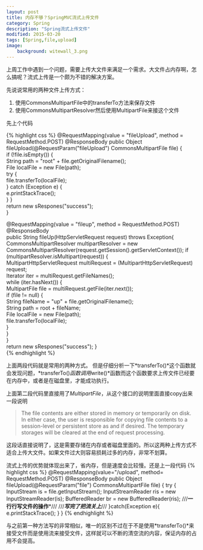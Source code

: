 ```yaml
---
layout: post
title: 内存不够？SpringMVC流式上传文件
category: Spring
description: "Spring流式上传文件"
modified: 2015-03-20
tags: [Spring,file,upload]
image:
    background: witewall_3.png
---
```



上周工作中遇到一个问题，需要上传大文件来满足一个需求。大文件占内存啊，怎么搞呢？流式上传是一个颇为不错的解决方案。

先说说常用的两种文件上传方式：

1. 使用CommonsMultipartFile中的transferTo方法来保存文件
2. 使用CommonsMultipartResolver然后使用MultipartFile来接这个文件

先上个代码

{% highlight css %}
@RequestMapping(value = "fileUpload", method = RequestMethod.POST) 
@ResponseBody 
public Object fileUpload(@RequestParam("fileUpload") CommonsMultipartFile file) {  
        if (!file.isEmpty()) {  
        String path = "root" + file.getOriginalFilename();  
        File localFile = new File(path);  
        try {  
            file.transferTo(localFile);  
        } catch (Exception e) {  
            e.printStackTrace();  
        } 
    }  
    return new sRespones("success");  
} 

@RequestMapping(value = "fileup", method = RequestMethod.POST)
@ResponseBody   
public String fileUp(HttpServletRequest request)  throws Exception{  
        CommonsMultipartResolver multipartResolver = new CommonsMultipartResolver(request.getSession().getServletContext());
        if (multipartResolver.isMultipart(request)) {  
            MultipartHttpServletRequest multiRequest = (MultipartHttpServletRequest) request;  
            Iterator<String> iter = multiRequest.getFileNames();  
            while (iter.hasNext()) {  
            MultipartFile file = multiRequest.getFile(iter.next());  
            if (file != null) {  
                String fileName = "up" + file.getOriginalFilename();  
                String path = root + fileName;  
                File localFile = new File(path);  
                file.transferTo(localFile);  
            }  
            }  
       }  
    return new sRespones("success");
}  
{% endhighlight %}

上面两段代码就是常用的两种方式。
但是仔细分析一下*transferTo()*这个函数就会发现问题，*transferTo()*函数调用*write()*函数而这个函数要求上传文件已经要在内存中，或者是在磁盘里，才能成功执行。

上面第二段代码里直接用了*MultipartFile*，从这个接口的说明里面直接copy出来一段说明

> The file contents are either stored in memory or temporarily on disk.
> In either case, the user is responsible for copying file contents to a
> session-level or persistent store as and if desired. The temporary storages
> will be cleared at the end of request processing.
  
这段话直接说明了，这是需要存储在内存或者磁盘里面的。所以这两种上传方式不适合上传大文件。如果文件过大则容易损耗过多的内存，非常不划算。

流式上传的优势就体现出来了，省内存，但是速度会比较慢。还是上一段代码
{% highlight css %}
@RequestMapping(value="/upload",  method= RequestMethod.POST)
@ResponseBody
public Object fileUpload(@RequestParam("file") CommonsMultipartFile file)
{
try {
     InputStream is = file.getInputStream();
     InputStreamReader ris = new InputStreamReader(is);
     BufferedReader br = new BufferedReader(ris);
     ///**一行行写文件的操作***///
     ///***写完了把流关上***///
     }catch(Exception e){
     e.printStackTrace();
     }
}
{% endhighlight %}

与之前第一种方法写的非常相似，唯一的区别不过在于不是使用*transferTo()*来接受文件而是使用流来接受文件，这样就可以不断的清空流的内容，保证内存的占用不会提高。




